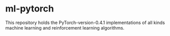 # ml-pytorch
This repository holds the PyTorch-version-0.4.1 implementations of all kinds machine learning and reinforcement learning algorithms.
